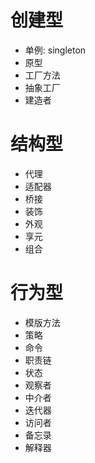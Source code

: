 # 创建型
- 单例: singleton
- 原型
- 工厂方法
- 抽象工厂
- 建造者

# 结构型
- 代理
- 适配器
- 桥接
- 装饰
- 外观
- 享元
- 组合

# 行为型
- 模版方法
- 策略
- 命令
- 职责链
- 状态
- 观察者
- 中介者
- 迭代器
- 访问者
- 备忘录
- 解释器